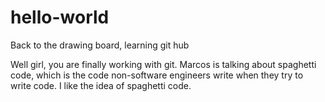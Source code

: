# hello-world
Back to the drawing board, learning git hub

Well girl, you are finally working with git.  Marcos is talking about spaghetti code, which is the code non-software engineers write when they try to write code.  I like the idea of spaghetti code.
